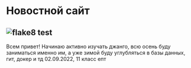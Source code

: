 # Новостной сайт

## ![flake8 test](https://github.com/Prrromanssss/LyceumYandex_django/actions/workflows/python-package.yml/badge.svg)


Всем привет! Начинаю активно изучать джанго, всю осень буду заниматься именно им, а уже зимой буду углубляться в базы данных, гит, докер и тд
02.09.2022, 11 класс епт

